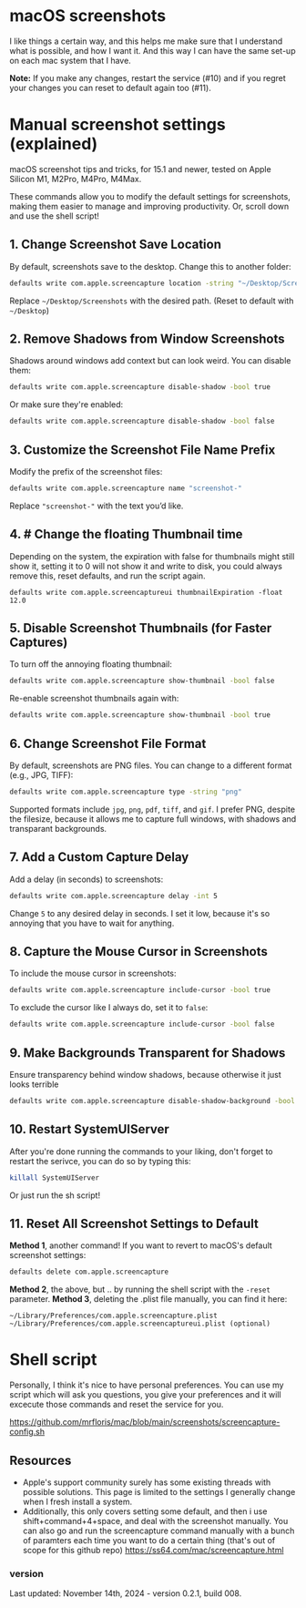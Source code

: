 # macOS screenshots

I like things a certain way, and this helps me make sure that I understand what is possible, and how I want it. And this way I can have the same set-up on each mac system that I have.

**Note:** If you make any changes, restart the service (#10) and if you regret your changes you can reset to default again too (#11).

# Manual screenshot settings (explained)

macOS screenshot tips and tricks, for 15.1 and newer, tested on Apple Silicon M1, M2Pro, M4Pro, M4Max.

These commands allow you to modify the default settings for screenshots, making them easier to manage and improving productivity. Or, scroll down and use the shell script!

## 1. Change Screenshot Save Location
By default, screenshots save to the desktop. Change this to another folder:
```bash
defaults write com.apple.screencapture location -string "~/Desktop/Screenshots"
```
Replace `~/Desktop/Screenshots` with the desired path. (Reset to default with `~/Desktop`)

## 2. Remove Shadows from Window Screenshots
Shadows around windows add context but can look weird. You can disable them:
```bash
defaults write com.apple.screencapture disable-shadow -bool true
```
Or make sure they're enabled:
```bash
defaults write com.apple.screencapture disable-shadow -bool false
```

## 3. Customize the Screenshot File Name Prefix
Modify the prefix of the screenshot files:
```bash
defaults write com.apple.screencapture name "screenshot-"
```
Replace `"screenshot-"` with the text you’d like.

## 4. # Change the floating Thumbnail time
Depending on the system, the expiration with false for thumbnails might still show it, setting it to 0 will not show it and write to disk, you could always remove this, reset defaults, and run the script again. 
```
defaults write com.apple.screencaptureui thumbnailExpiration -float 12.0
```

## 5. Disable Screenshot Thumbnails (for Faster Captures)
To turn off the annoying floating thumbnail:
```bash
defaults write com.apple.screencapture show-thumbnail -bool false
```
Re-enable screenshot thumbnails again with:
```bash
defaults write com.apple.screencapture show-thumbnail -bool true
```

## 6. Change Screenshot File Format
By default, screenshots are PNG files. You can change to a different format (e.g., JPG, TIFF):
```bash
defaults write com.apple.screencapture type -string "png"
```
Supported formats include `jpg`, `png`, `pdf`, `tiff`, and `gif`. I prefer PNG, despite the filesize, because it allows me to capture full windows, with shadows and transparant backgrounds.

## 7. Add a Custom Capture Delay
Add a delay (in seconds) to screenshots:
```bash
defaults write com.apple.screencapture delay -int 5
```
Change `5` to any desired delay in seconds. I set it low, because it's so annoying that you have to wait for anything.

## 8. Capture the Mouse Cursor in Screenshots
To include the mouse cursor in screenshots:
```bash
defaults write com.apple.screencapture include-cursor -bool true
```
To exclude the cursor like I always do, set it to `false`:
```bash
defaults write com.apple.screencapture include-cursor -bool false
```

## 9. Make Backgrounds Transparent for Shadows
Ensure transparency behind window shadows, because otherwise it just looks terrible
```bash
defaults write com.apple.screencapture disable-shadow-background -bool true
```

## 10. Restart SystemUIServer
After you're done running the commands to your liking, don't forget to restart the serivce, you can do so by typing this:
```bash
killall SystemUIServer
```
Or just run the sh script!

## 11. Reset All Screenshot Settings to Default
**Method 1**, another command!
If you want to revert to macOS's default screenshot settings:
```bash
defaults delete com.apple.screencapture
```
**Method 2**, the above, but ..
by running the shell script with the `-reset` parameter.
**Method 3**, deleting the .plist file manually, you can find it here:
```
~/Library/Preferences/com.apple.screencapture.plist
~/Library/Preferences/com.apple.screencaptureui.plist (optional)
```

# Shell script

Personally, I think it's nice to have personal preferences. You can use my script which will ask you questions, you give your preferences and it will excecute those commands and reset the service for you. 

https://github.com/mrfloris/mac/blob/main/screenshots/screencapture-config.sh

## Resources
- Apple's support community surely has some existing threads with possible solutions. This page is limited to the settings I generally change when I fresh install a system. 
- Additionally, this only covers setting some default, and then i use shift+command+4+space, and deal with the screenshot manually. You can also go and run the screencapture command manually with a bunch of paramters each time you want to do a certain thing (that's out of scope for this github repo) https://ss64.com/mac/screencapture.html

### version
Last updated: November 14th, 2024 - version 0.2.1, build 008.